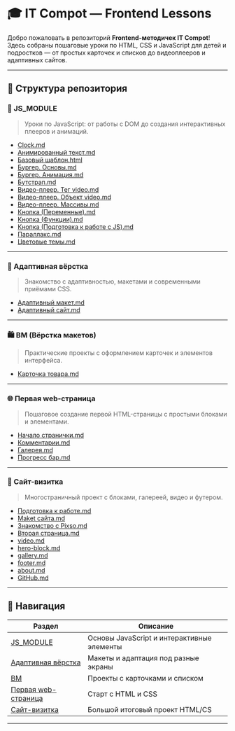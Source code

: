# 🎓 IT Compot — Frontend Lessons

Добро пожаловать в репозиторий **Frontend-методичек IT Compot**!
Здесь собраны пошаговые уроки по HTML, CSS и JavaScript для детей и подростков — от простых карточек и списков до видеоплееров и адаптивных сайтов.

---

## 📂 Структура репозитория

### 🧱 JS_MODULE

> Уроки по JavaScript: от работы с DOM до создания интерактивных плееров и анимаций.

* [Clock.md](JS_MODULE/Clock.md)
* [Анимированный текст.md](JS_MODULE/Анимированный%20текст.md)
* [Базовый шаблон.html](JS_MODULE/Базовый%20шаблон.html)
* [Бургер. Основы.md](JS_MODULE/Бургер.%20Основы.md)
* [Бургер. Анимация.md](JS_MODULE/Бургер.%20Анимация.md)
* [Бутстрап.md](JS_MODULE/Бутстрап.md)
* [Видео-плеер. Тег video.md](JS_MODULE/Видео-плеер.%20Тег%20видео.md)
* [Видео-плеер. Объект video.md](JS_MODULE/Видео-плеер.%20Объект%20video.md)
* [Видео-плеер. Массивы.md](JS_MODULE/Видео-плеер.%20Массивы.md)
* [Кнопка (Переменные).md](JS_MODULE/Кнопка%20%28Переменные%29.md)
* [Кнопка (Функции).md](JS_MODULE/Кнопка%20%28Функции%29.md)
* [Кнопка (Подготовка к работе с JS).md](JS_MODULE/Кнопка%20%28Подготовка%20к%20работе%20с%20JS%29.md)
* [Параллакс.md](JS_MODULE/Параллакс.md)
* [Цветовые темы.md](JS_MODULE/Цветовые%20темы.md)

---

### 📱 Адаптивная вёрстка

> Знакомство с адаптивностью, макетами и современными приёмами CSS.

* [Адаптивный макет.md](Адаптивная%20вёрстка/Адаптивный%20макет.md)
* [Адаптивный сайт.md](Адаптивная%20вёрстка/Адаптивный%20сайт.md)

---

### 🛍️ BM (Вёрстка макетов)

> Практические проекты с оформлением карточек и элементов интерфейса.

* [Карточка товара.md](BM/Карточка%20товара.md)

---

### 🌐 Первая web-страница

> Пошаговое создание первой HTML-страницы с простыми блоками и элементами.

* [Начало странички.md](Первая%20web-страница/Начало%20странички.md)
* [Комментарии.md](Первая%20web-страница/Комментарии.md)
* [Галерея.md](Первая%20web-страница/Галерея.md)
* [Прогресс бар.md](Первая%20web-страница/Прогресс%20бар.md)

---

### 💼 Сайт-визитка

> Многостраничный проект с блоками, галереей, видео и футером.

* [Подготовка к работе.md](Сайт-визитка/Подготовка%20к%20работе.md)
* [Мaket сайта.md](Сайт-визитка/Мaket%20сайта.md)
* [Знакомство с Pixso.md](Сайт-визитка/Знакомство%20с%20Pixso.md)
* [Вторая страница.md](Сайт-визитка/Вторая%20страница.md)
* [video.md](Сайт-визитка/video.md)
* [hero-block.md](Сайт-визитка/hero-block.md)
* [gallery.md](Сайт-визитка/gallery.md)
* [footer.md](Сайт-визитка/footer.md)
* [about.md](Сайт-визитка/about.md)
* [GitHub.md](Сайт-визитка/GitHub.md)

---

## 🧭 Навигация

| Раздел                                       | Описание                                   |
| -------------------------------------------- | ------------------------------------------ |
| [JS_MODULE](#-js_module)                     | Основы JavaScript и интерактивные элементы |
| [Адаптивная вёрстка](#-адаптивная-вёрстка)   | Макеты и адаптация под разные экраны       |
| [BM](#-bm-вёрстка-макетов)                   | Проекты с карточками и списком             |
| [Первая web-страница](#-первая-web-страница) | Старт с HTML и CSS                         |
| [Сайт-визитка](#-сайт-визитка)               | Большой итоговый проект  HTML/CS           |

---
